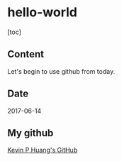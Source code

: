 # hello-world
[toc]

Content
---
Let's begin to use github from today.

Date
---
2017-06-14

My github
---
[Kevin P Huang's GitHub](https://github.com/trophawk)
